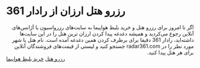 # رزرو هتل ارزان از رادار 361
<div dir="rtl">
اگر تا امروز برای  رزرو هتل و خرید بلیط هواپیما به سایت‌های رزرواسیون یا آژانس‌های آنلاین رجوع می‌کردید و همیشه دغدغه پیدا کردن ارزان ترین هتل را در این سایت‌ها داشته‌اید، رادار 361 دقیقا برای برطرف کردن همین دغدغه آمده است. نام هتل یا شهر مورد نظر را در radar361.com جستجو کنید و  لیستی از قیمت‌های فروشندگان آنلاین برای هر هتل پیدا کنید.
</div>
<a href="https://radar361.com" rel="follow">رزرو هتل</a>
<a href="https://radar361.com/flights" rel="follow">خرید بلیط هواپیما</a>
